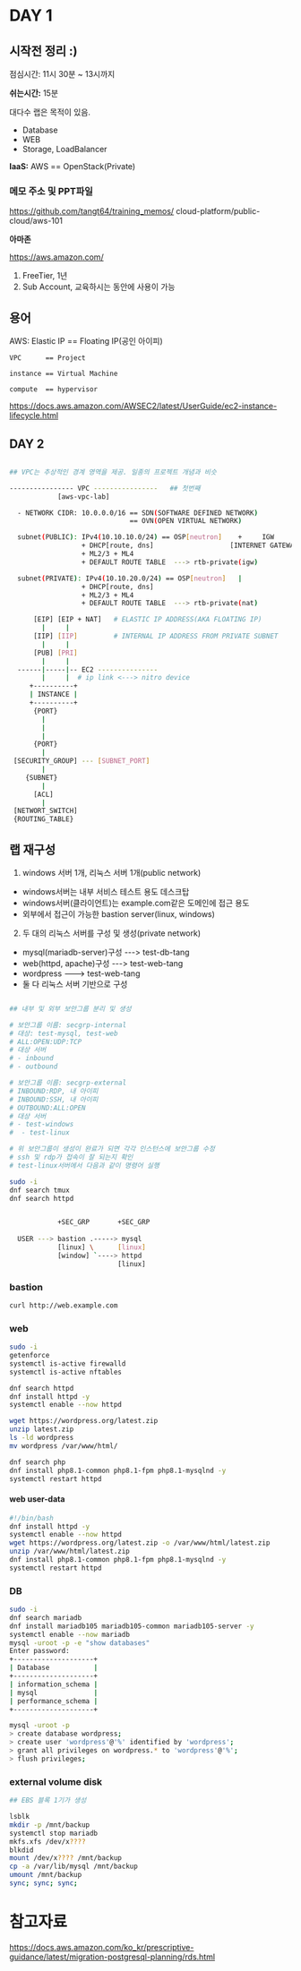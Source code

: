 # DAY 1

## 시작전 정리 :)

점심시간: 11시 30분 ~ 13시까지


__쉬는시간:__ 15분 

대다수 랩은 목적이 있음.
- Database
- WEB
- Storage, LoadBalancer

__IaaS:__ AWS == OpenStack(Private)


### 메모 주소 및 PPT파일 

https://github.com/tangt64/training_memos/
                                          cloud-platform/public-cloud/aws-101

__아마존__

https://aws.amazon.com/

1. FreeTier, 1년
2. Sub Account, 교육하시는 동안에 사용이 가능


## 용어

AWS: Elastic IP == Floating IP(공인 아이피)


```
VPC      == Project

instance == Virtual Machine

compute  == hypervisor
```


https://docs.aws.amazon.com/AWSEC2/latest/UserGuide/ec2-instance-lifecycle.html


## DAY 2

```bash

## VPC는 추상적인 경계 영역을 제공. 일종의 프로젝트 개념과 비슷

---------------- VPC ----------------   ## 첫번째
            [aws-vpc-lab]

  - NETWORK CIDR: 10.0.0.0/16 == SDN(SOFTWARE DEFINED NETWORK)
                              == OVN(OPEN VIRTUAL NETWORK)

  subnet(PUBLIC): IPv4(10.10.10.0/24) == OSP[neutron]    +     IGW          =     FLOATING IP
                  + DHCP[route, dns]                   [INTERNET GATEWAY]         [ELASTIC IP]
                  + ML2/3 + ML4
                  + DEFAULT ROUTE TABLE  ---> rtb-private(igw)

  subnet(PRIVATE): IPv4(10.10.20.0/24) == OSP[neutron]   |
                  + DHCP[route, dns]
                  + ML2/3 + ML4
                  + DEFAULT ROUTE TABLE  ---> rtb-private(nat)

      [EIP] [EIP + NAT]   # ELASTIC IP ADDRESS(AKA FLOATING IP)
        |     |
      [IIP] [IIP]         # INTERNAL IP ADDRESS FROM PRIVATE SUBNET
        |     |    
      [PUB] [PRI]
        |     |
  ------|-----|-- EC2 ---------------
        |     |  # ip link <---> nitro device
     +----------+
     | INSTANCE |
     +----------+
      {PORT}
        |
        |
        |
      {PORT}
        |
 [SECURITY_GROUP] --- [SUBNET_PORT]
        |
    {SUBNET}
        | 
      [ACL]
        |      
 [NETWORT_SWITCH]
 {ROUTING_TABLE}

```


## 랩 재구성

1. windows 서버 1개, 리눅스 서버 1개(public network)
  - windows서버는 내부 서비스 테스트 용도 데스크탑
  - windows서버(클라이언트)는 example.com같은 도메인에 접근 용도
  - 외부에서 접근이 가능한 bastion server(linux, windows)

2. 두 대의 리눅스 서버를 구성 및 생성(private network)
  - mysql(mariadb-server)구성 ---> test-db-tang
  - web(httpd, apache)구성    ---> test-web-tang
  - wordpress                ---> test-web-tang
  - 둘 다 리눅스 서버 기반으로 구성

```bash

## 내부 및 외부 보안그룹 분리 및 생성

# 보안그룹 이름: secgrp-internal
# 대상: test-mysql, test-web
# ALL:OPEN:UDP:TCP
# 대상 서버
# - inbound
# - outbound

# 보안그룹 이름: secgrp-external
# INBOUND:RDP, 내 아이피
# INBOUND:SSH, 내 아이피
# OUTBOUND:ALL:OPEN
# 대상 서버
# - test-windows
#  - test-linux

# 위 보안그룹이 생성이 완료가 되면 각각 인스턴스에 보안그룹 수정
# ssh 및 rdp가 접속이 잘 되는지 확인
# test-linux서버에서 다음과 같이 명령어 실행

sudo -i
dnf search tmux 
dnf search httpd


            +SEC_GRP       +SEC_GRP
             
  USER ---> bastion .-----> mysql
            [linux] \      [linux]
            [window] `----> httpd
                           [linux]

```


### bastion

```bash
curl http://web.example.com

```
### web

```bash
sudo -i
getenforce
systemctl is-active firewalld
systemctl is-active nftables

dnf search httpd
dnf install httpd -y
systemctl enable --now httpd

wget https://wordpress.org/latest.zip
unzip latest.zip
ls -ld wordpress
mv wordpress /var/www/html/

dnf search php
dnf install php8.1-common php8.1-fpm php8.1-mysqlnd -y
systemctl restart httpd
```

#### web user-data

```bash
#!/bin/bash
dnf install httpd -y
systemctl enable --now httpd
wget https://wordpress.org/latest.zip -o /var/www/html/latest.zip
unzip /var/www/html/latest.zip
dnf install php8.1-common php8.1-fpm php8.1-mysqlnd -y
systemctl restart httpd
```

### DB

```bash
sudo -i
dnf search mariadb
dnf install mariadb105 mariadb105-common mariadb105-server -y
systemctl enable --now mariadb 
mysql -uroot -p -e "show databases"
Enter password:
+--------------------+
| Database           |
+--------------------+
| information_schema |
| mysql              |
| performance_schema |
+--------------------+

mysql -uroot -p 
> create database wordpress;
> create user 'wordpress'@'%' identified by 'wordpress';
> grant all privileges on wordpress.* to 'wordpress'@'%';
> flush privileges;
```
### external volume disk

```bash
## EBS 블록 1기가 생성

lsblk
mkdir -p /mnt/backup
systemctl stop mariadb
mkfs.xfs /dev/x????
blkdid
mount /dev/x???? /mnt/backup
cp -a /var/lib/mysql /mnt/backup
umount /mnt/backup 
sync; sync; sync;


```

# 참고자료


https://docs.aws.amazon.com/ko_kr/prescriptive-guidance/latest/migration-postgresql-planning/rds.html